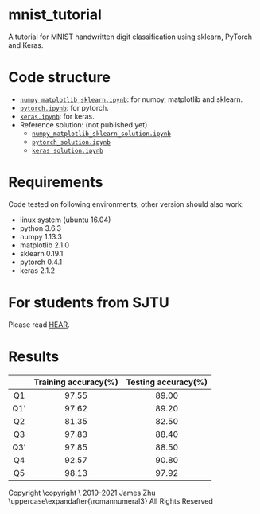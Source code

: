 # mnist_tutorial
A tutorial for MNIST handwritten digit classification using sklearn, PyTorch and Keras.

# Code structure
* [`numpy_matplotlib_sklearn.ipynb`](numpy_matplotlib_sklearn.ipynb): for numpy, matplotlib and sklearn.
* [`pytorch.ipynb`](pytorch.ipynb): for pytorch.
* [`keras.ipynb`](keras.ipynb): for keras.
* Reference solution: (not published yet)
    * [`numpy_matplotlib_sklearn_solution.ipynb`](numpy_matplotlib_sklearn_solution.ipynb)
    * [`pytorch_solution.ipynb`](pytorch_solution.ipynb)
    * [`keras_solution.ipynb`](keras_solution.ipynb)

# Requirements
Code tested on following environments, other version should also work:
* linux system (ubuntu 16.04) 
* python 3.6.3
* numpy 1.13.3
* matplotlib 2.1.0
* sklearn 0.19.1
* pytorch 0.4.1
* keras 2.1.2

# For students from SJTU
Please read [HEAR](EE369.md).

# Results

|     | Training accuracy(%) | Testing accuracy(%) |
|:---:|:--------------------:|:-------------------:|
|  Q1 |         97.55        |        89.00        |
| Q1' |         97.62        |        89.20        |
|  Q2 |         81.35        |        82.50        |
|  Q3 |         97.83        |        88.40        |
| Q3' |         97.85        |        88.50        |
|  Q4 |         92.57        |        90.80        |
|  Q5 |         98.13        |        97.92        |

Copyright \copyright \ 2019-2021 James Zhu \uppercase\expandafter{\romannumeral3} All Rights Reserved
